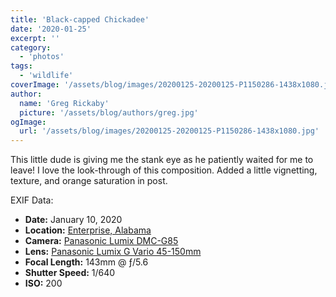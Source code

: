 ```yaml
---
title: 'Black-capped Chickadee'
date: '2020-01-25'
excerpt: ''
category:
  - 'photos'
tags:
  - 'wildlife'
coverImage: '/assets/blog/images/20200125-20200125-P1150286-1438x1080.jpg'
author:
  name: 'Greg Rickaby'
  picture: '/assets/blog/authors/greg.jpg'
ogImage:
  url: '/assets/blog/images/20200125-20200125-P1150286-1438x1080.jpg'
---
```


This little dude is giving me the stank eye as he patiently waited for me to leave! I love the look-through of this composition. Added a little vignetting, texture, and orange saturation in post.

EXIF Data:

- **Date:** January 10, 2020
- **Location:** [Enterprise, Alabama](https://en.wikipedia.org/wiki/Enterprise,_Alabama)
- **Camera:** [Panasonic Lumix DMC-G85](https://amzn.to/37zCjXB)
- **Lens:** [Panasonic Lumix G Vario 45-150mm](https://amzn.to/3eaK4pq)
- **Focal Length:** 143mm @ ƒ/5.6
- **Shutter Speed:** 1/640
- **ISO:** 200
